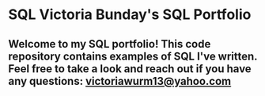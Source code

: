 # SQL Victoria Bunday's SQL Portfolio

## Welcome to my SQL portfolio! This code repository contains examples of SQL I've written. Feel free to take a look and reach out if you have any questions: victoriawurm13@yahoo.com
